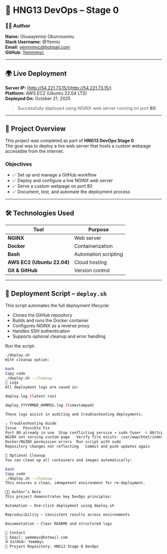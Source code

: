 # 🚀 HNG13 DevOps – Stage 0

### 👩‍💻 Author
**Name:** Oluwayemisi Okunrounmu  
**Slack Username:** @Yemisi  
**Email:** [yemmmyc@hotmail.com](mailto:yemmmyc@hotmail.com)  
**GitHub:** [Yemmmyc](https://github.com/Yemmmyc)

---

## 🌍 Live Deployment
**Server IP:** [http://54.221.73.15/](http://54.221.73.15/)  
**Platform:** AWS EC2 (Ubuntu 22.04 LTS)  
**Deployed On:** October 21, 2025  

> Successfully deployed using NGINX web server running on port **80**.

---

## 🧩 Project Overview
This project was completed as part of **HNG13 DevOps Stage 0**.  
The goal was to deploy a live web server that hosts a custom webpage accessible from the internet.

### Objectives
- ✅ Set up and manage a GitHub workflow  
- ✅ Deploy and configure a live NGINX web server  
- ✅ Serve a custom webpage on port 80  
- ✅ Document, test, and automate the deployment process  

---

## 🛠️ Technologies Used
| Tool | Purpose |
|------|----------|
| **NGINX** | Web server |
| **Docker** | Containerization |
| **Bash** | Automation scripting |
| **AWS EC2 (Ubuntu 22.04)** | Cloud hosting |
| **Git & GitHub** | Version control |

---

## 📜 Deployment Script – `deploy.sh`
This script automates the full deployment lifecycle:

- Clones the GitHub repository  
- Builds and runs the Docker container  
- Configures NGINX as a reverse proxy  
- Handles SSH authentication  
- Supports optional cleanup and error handling  

Run the script:
```bash
./deploy.sh
With cleanup option:

bash
Copy code
./deploy.sh --cleanup
🧾 Logs
All deployment logs are saved in:

deploy.log (latest run)

deploy_YYYYMMDD_HHMMSS.log (timestamped)

These logs assist in auditing and troubleshooting deployments.

⚠️ Troubleshooting Guide
Issue	Possible Fix
Port 80 already in use	Stop conflicting service → sudo fuser -k 80/tcp
NGINX not serving custom page	Verify file exists: /var/www/html/index.html
Docker/NGINX permission errors	Run script with sudo
Repository changes not reflecting	Commit and push updates again

🧹 Optional Cleanup
You can clean up all containers and images automatically:

bash
Copy code
./deploy.sh --cleanup
This ensures a clean, idempotent environment for re-deployment.

🧑‍🏫 Author’s Note
This project demonstrates key DevOps principles:

Automation – One-click deployment using deploy.sh

Reproducibility – Consistent results across environments

Documentation – Clear README and structured logs

📨 Contact
📧 Email: yemmmyc@hotmail.com
🌐 GitHub: Yemmmyc
🧠 Project Repository: HNG13 Stage 0 DevOps
